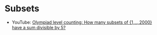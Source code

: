 # Subsets
- YouTube: [Olympiad level counting: How many subsets of {1,…,2000} have a sum divisible by 5?](https://www.youtube.com/watch?v=bOXCLR3Wric&t=401s&ab_channel=3Blue1Brown)

